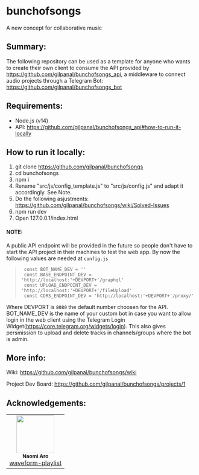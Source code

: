 # bunchofsongs
A new concept for collaborative music

## Summary:
The following repository can be used as a template for anyone who wants to create their own client to consume the API provided by https://github.com/gilpanal/bunchofsongs_api, a middleware to connect audio projects through a Telegram Bot: https://github.com/gilpanal/bunchofsongs_bot


## Requirements:
- Node.js (v14)
- API: https://github.com/gilpanal/bunchofsongs_api#how-to-run-it-locally

## How to run it locally:
1. git clone https://github.com/gilpanal/bunchofsongs
2. cd bunchofsongs
3. npm i
4. Rename "src/js/config_template.js" to "src/js/config.js" and adapt it accordingly. See Note.
5. Do the following asjustments: https://github.com/gilpanal/bunchofsongs/wiki/Solved-Issues
6. npm run dev
7. Open 127.0.0.1/index.html

#### NOTE:
A public API endpoint will be provided in the future so people don't have to start the API project in their machines to test the web app. By now the following values are needed at `config.js`

>      const BOT_NAME_DEV = ''
>      const BASE_ENDPOINT_DEV = 'http://localhost:'+DEVPORT+'/graphql'
>      const UPLOAD_ENDPOINT_DEV = 'http://localhost:'+DEVPORT+'/fileUpload'
>      const CORS_ENDPOINT_DEV = 'http://localhost:'+DEVPORT+'/proxy/'

Where DEVPORT is `8080` the default number choosen for the API.
BOT_NAME_DEV is the name of your custom bot in case you want to allow login in the web client using the Telegram Login Widget(https://core.telegram.org/widgets/login). This also gives persmission to upload and delete tracks in channels/groups where the bot is admin.


## More info:

Wiki: https://github.com/gilpanal/bunchofsongs/wiki

Project Dev Board: https://github.com/gilpanal/bunchofsongs/projects/1

## Acknowledgements:
<!-- prettier-ignore-start -->
<!-- markdownlint-disable -->
<table>
  <tr>
    <td align="center"><a href="https://github.com/naomiaro"><img src="https://avatars2.githubusercontent.com/u/35253?v=4" width="100px;" alt=""/><br /><sub><b>Naomi Aro</b></sub></a><br /><a href="https://github.com/naomiaro/waveform-playlist" title="Code">waveform-playlist</a></td> 
  </tr>
</table>
<!-- markdownlint-enable -->
<!-- prettier-ignore-end -->

